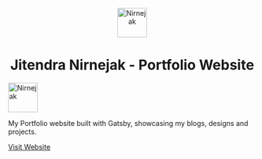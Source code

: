 <p align="center">
  <a href="https://nirnejak.com">
    <img alt="Nirnejak" src="https://github.com/nirnejak/nirnejak-website/blob/master/src/images/logo.png?raw=true" width="60" />
  </a>
</p>
<h1 align="center">
  Jitendra Nirnejak - Portfolio Website
</h1>

<img alt="Nirnejak" src="https://nirnejak.com/sitecover.png" width="60" />

My Portfolio website built with Gatsby, showcasing my blogs, designs and projects.

[Visit Website](https://nirnejak.com)
